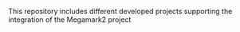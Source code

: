 This repository includes different developed projects supporting the integration of the Megamark2 project
